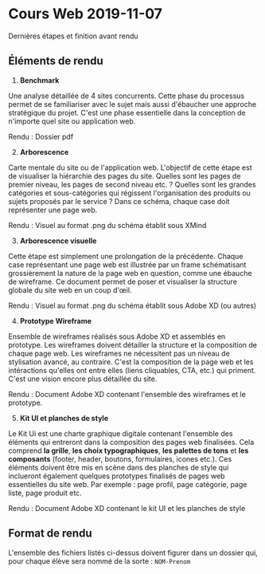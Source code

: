 # Cours Web 2019-11-07

Dernières étapes et finition avant rendu

## Éléments de rendu

1. **Benchmark**

  Une analyse détaillée de 4 sites concurrents. Cette phase du processus permet de se familiariser avec le sujet mais aussi d'ébaucher
  une approche stratégique du projet. C'est une phase essentielle dans la conception de n'importe quel  site ou application web.

  Rendu : Dossier pdf

2. **Arborescence**

  Carte mentale du site ou de l'application web. L'objectif de cette étape est de visualiser la hiérarchie des pages du site.
  Quelles sont les pages de premier niveau, les pages de second niveau etc. ? Quelles sont les grandes catégories et sous-catégories qui
  régissent l'organisation des produits ou sujets proposés par le service ? Dans ce schéma, chaque case doit représenter une page web.

  Rendu : Visuel au format .png du schéma établit sous XMind

3. **Arborescence visuelle**

  Cette étape est simplement une prolongation de la précédente. Chaque case représentant une page web est illustrée par un frame schématisant 
  grossièrement la nature de la page web en question, comme une ébauche de wireframe. Ce document permet de poser et visualiser 
  la structure globale du site web en un coup d'œil.

  Rendu : Visuel au format .png du schéma établit sous Adobe XD (ou autres)

4. **Prototype Wireframe**

  Ensemble de wireframes réalisés sous Adobe XD et assemblés en prototype. Les wireframes doivent détailler la structure et la composition
  de chaque page web. Les wireframes ne nécessitent pas un niveau de stylisation avancé, au contraire. C'est la composition de la page web
  et les intéractions qu'elles ont entre elles (liens cliquables, CTA, etc.) qui priment. C'est une vision encore plus détaillée du site.

  Rendu : Document Adobe XD contenant l'ensemble des wireframes et le prototype.

5. **Kit UI et planches de style**

  Le Kit Ui est une charte graphique digitale contenant l'ensemble des éléments qui entreront dans la composition des pages web finalisées.
  Cela comprend **la grille**, **les choix typographiques**, **les palettes de tons** et **les composants** (footer, header, boutons, 
  formulaires, icones etc.). Ces éléments doivent être mis en scène dans des planches de style qui inclueront également quelques prototypes 
  finalisés de pages web essentielles du site web. Par exemple : page profil, page catégorie, page liste, page produit etc.

  Rendu : Document Adobe XD contenant le kit UI et les planches de style
  
## Format de rendu

  L'ensemble des fichiers listés ci-dessus doivent figurer dans un dossier qui, pour chaque élève sera nommé de la sorte : `NOM-Prenom` 



